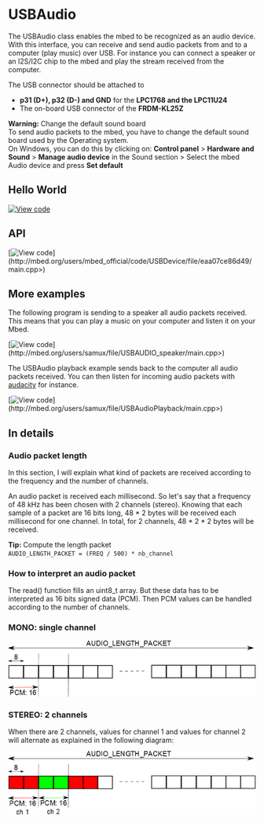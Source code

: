 # USBAudio

The USBAudio class enables the mbed to be recognized as an audio device. With this interface, you can receive and send audio packets from and to a computer (play music) over USB. For instance you can connect a speaker or an I2S/I2C chip to the mbed and play the stream received from the computer.

The USB connector should be attached to 

* **p31 (D+), p32 (D-) and GND** for the **LPC1768 and the LPC11U24**
* The on-board USB connector of the **FRDM-KL25Z**

<span class="warnings">**Warning:** Change the default sound board </br>To send audio packets to the mbed, you have to change the default sound board used by the Operating system.</br>
On Windows, you can do this by clicking on: **Control panel** > **Hardware and Sound** > **Manage audio device** in the Sound section > Select the mbed Audio device and press **Set default** </span>

## Hello World

[![View code](https://www.mbed.com/embed/?url=https://developer.mbed.org/users/samux/code/USBAudio_HelloWorld/)](https://developer.mbed.org/users/samux/code/USBAudio_HelloWorld/file/tip/main.cpp) 

## API

[![View code](https://www.mbed.com/embed/?url=<http://mbed.org/users/mbed_official/code/USBDevice/)](http://mbed.org/users/mbed_official/code/USBDevice/file/eaa07ce86d49/main.cpp>) 

## More examples

The following program is sending to a speaker all audio packets received. This means that you can play a music on your computer and listen it on your Mbed.

[![View code](https://www.mbed.com/embed/?url=<http://mbed.org/users/samux/)](http://mbed.org/users/samux/file/USBAUDIO_speaker/main.cpp>) 

The USBAudio playback example sends back to the computer all audio packets received. You can then listen for incoming audio packets with [audacity](http://audacity.sourceforge.net/) for instance.

[![View code](https://www.mbed.com/embed/?url=<http://mbed.org/users/samux/)](http://mbed.org/users/samux/file/USBAudioPlayback/main.cpp>) 

## In details

### Audio packet length

In this section, I will explain what kind of packets are received according to the frequency and the number of channels.   

An audio packet is received each millisecond. So let's say that a frequency of 48 kHz has been chosen with 2 channels (stereo). Knowing that each sample of a packet are 16 bits long, 48 * 2 bytes will be received each millisecond for one channel. In total, for 2 channels, 48 * 2 * 2 bytes will be received.

<span class="tips">**Tip:** Compute the length packet </br>``AUDIO_LENGTH_PACKET = (FREQ / 500) * nb_channel``</span>

### How to interpret an audio packet

The read() function fills an uint8_t array. But these data has to be interpreted as 16 bits signed data (PCM). Then PCM values can be handled according to the number of channels.

### MONO: single channel

<span class="images">![](../../Images/mono.png)</span>

### STEREO: 2 channels

When there are 2 channels, values for channel 1 and values for channel 2 will alternate as explained in the following diagram:

<span class="images">![](../../Images/stereo.png)</span>
